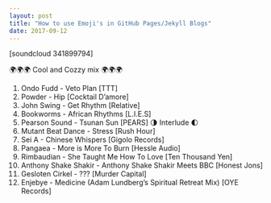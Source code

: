 ```yaml
---
layout: post
title: "How to use Emoji's in GitHub Pages/Jekyll Blogs"
date: 2017-09-12
---
```


[soundcloud 341899794]

🌍🌍🌍 Cool and Cozzy mix 🌍🌍🌍

1. Ondo Fudd - Veto Plan [TTT]
2. Powder - Hip [Cocktail D’amore]
3. John Swing - Get Rhythm [Relative]
4. Bookworms - African Rhythms [L.I.E.S]
5. Pearson Sound - Tsunan Sun [PEARS]
🌗 Interlude 🌓
6. Mutant Beat Dance - Stress [Rush Hour]
7. Sei A - Chinese Whispers [Gigolo Records]
8. Pangaea - More is More To Burn [Hessle Audio]
9. Rimbaudian - She Taught Me How To Love [Ten Thousand Yen]
10. Anthony Shake Shakir - Anthony Shake Shakir Meets BBC [Honest Jons]
11. Gesloten Cirkel - ??? [Murder Capital]
12. Enjebye - Medicine (Adam Lundberg’s Spiritual Retreat Mix) [OYE Records]
